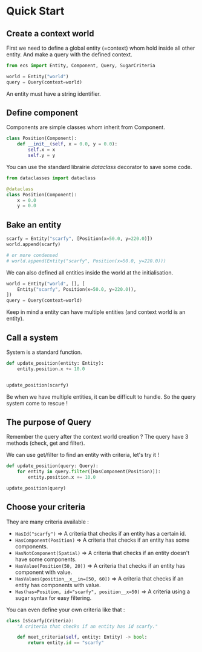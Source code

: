 # Quick Start

## Create a context world
First we need to define a global entity (=context) whom hold inside all other entity.
And make a query with the defined context.

```python
from ecs import Entity, Component, Query, SugarCriteria

world = Entity("world")
query = Query(context=world)
```

An entity must have a string identifier.

## Define component
Components are simple classes whom inherit from Component.

```python
class Position(Component):
    def __init__(self, x = 0.0, y = 0.0):
        self.x = x
        self.y = y
```

You can use the standard librairie *dataclass* decorator to save some code.

```python
from dataclasses import dataclass

@dataclass
class Position(Component):
    x = 0.0
    y = 0.0
```

## Bake an entity
```python
scarfy = Entity("scarfy", [Position(x=50.0, y=220.0)])
world.append(scarfy)

# or more condensed
# world.append(Entity("scarfy", Position(x=50.0, y=220.0)))
```

We can also defined all entities inside the world at the initialisation.

```python
world = Entity("world", [], [
    Entity("scarfy", Position(x=50.0, y=220.0)),
])
query = Query(context=world)
```

Keep in mind a entity can have multiple entities (and context world is an entity).

## Call a system
System is a standard function.

```python
def update_position(entity: Entity):
    entity.position.x += 10.0


update_position(scarfy)
```

Be when we have multiple entities, it can be difficult to handle.
So the query system come to rescue !

## The purpose of Query
Remember the query after the context world creation ?
The query have 3 methods (check, get and filter).

We can use get/filter to find an entity with criteria,
let's try it !

```python
def update_position(query: Query):
    for entity in query.filter([HasComponent(Position)]):
        entity.position.x += 10.0

update_position(query)
```

## Choose your criteria
They are many criteria available :
- `HasId("scarfy")` => A criteria that checks if an entity has a certain id.
- `HasComponent(Position)` => A criteria that checks if an entity has some components.
- `HasNotComponent(Spatial)` => A criteria that checks if an entity doesn't have some components.
- `HasValue(Position(50, 20))` => A criteria that checks if an entity has component with value.
- `HasValues(position__x__in=[50, 60])` => A criteria that checks if an entity has components with value.
- `Has(has=Position, id="scarfy", position__x=50)` => A criteria using a sugar syntax for easy filtering.

You can even define your own criteria like that :

```python
class IsScarfy(Criteria):
    "A criteria that checks if an entity has id scarfy."

    def meet_criteria(self, entity: Entity) -> bool:
        return entity.id == "scarfy"
```
